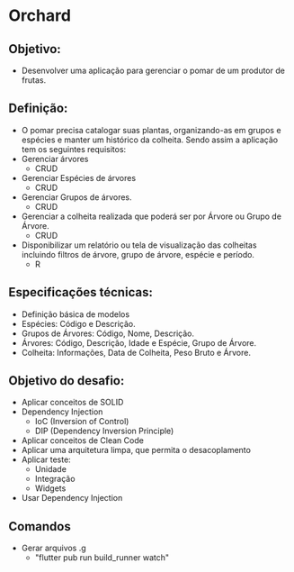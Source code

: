 # Orchard
## Objetivo:
 - Desenvolver uma aplicação para gerenciar o pomar de um produtor de frutas.

## Definição:
 - O pomar precisa catalogar suas plantas, organizando-as em grupos e espécies e manter um histórico da colheita. Sendo assim a aplicação tem os seguintes requisitos:
  - Gerenciar árvores
    - CRUD
  - Gerenciar Espécies de árvores
    - CRUD
  - Gerenciar Grupos de árvores.
    - CRUD
  - Gerenciar a colheita realizada que poderá ser por Árvore ou Grupo de Árvore.
    - CRUD
  - Disponibilizar um relatório ou tela de visualização das colheitas incluindo filtros de árvore, grupo de árvore, espécie e período.
    - R

## Especificações técnicas:
 - Definição básica de modelos
  - Espécies: Código e Descrição.
  - Grupos de Árvores: Código, Nome, Descrição.
  - Árvores: Código, Descrição, Idade e Espécie, Grupo de Árvore.
  - Colheita: Informações, Data de Colheita, Peso Bruto e Árvore.

## Objetivo do desafio:
 - Aplicar conceitos de SOLID
 - Dependency Injection
   - IoC (Inversion of Control)
   - DIP (Dependency Inversion Principle)
 - Aplicar conceitos de Clean Code
 - Aplicar uma arquitetura limpa, que permita o desacoplamento
 - Aplicar teste:
   - Unidade
   - Integração
   - Widgets
 - Usar Dependency Injection

 ## Comandos
  - Gerar arquivos .g
    - "flutter pub run build_runner watch"

